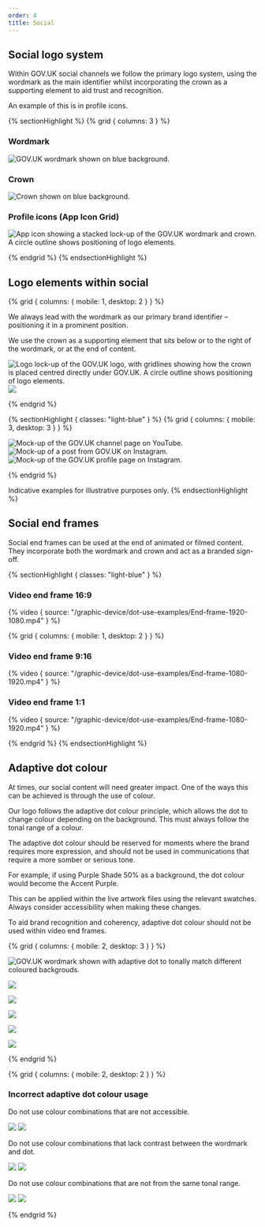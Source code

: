 ```yaml
---
order: 4
title: Social
---
```


## Social logo system

Within GOV.UK social channels we follow the primary logo system, using the wordmark as the main identifier whilst incorporating the crown as a supporting element to aid trust and recognition.

An example of this is in profile icons.

{% sectionHighlight %}
{% grid { columns: 3 } %}

<div class="flex-center flex-end">

### Wordmark

<!-- TODO: duplicated file also in ../app -->

![GOV.UK wordmark shown on blue background.](./wordmark-on-blue.svg)

</div>

<div class="flex-center flex-end">

### Crown

<!-- TODO: duplicated file also in ../app -->

![Crown shown on blue background.](./crown-on-blue.svg)

</div>

<div class="flex-center flex-end">

### Profile icons (App Icon Grid)

![App icon showing a stacked lock-up of the GOV.UK wordmark and crown. A circle outline shows positioning of logo elements.](./profile-icon-on-blue.svg)

</div>
{% endgrid %}
{% endsectionHighlight %}

## Logo elements within social

{% grid { columns: { mobile: 1, desktop: 2 } } %}

<div>

We always lead with the wordmark as our primary brand identifier – positioning it in a prominent position.

We use the crown as a supporting element that sits below or to the right of the wordmark, or at the end of content.

</div>

<div class="flex-center">

![Logo lock-up of the GOV.UK logo, with gridlines showing how the crown is placed centred directly under GOV.UK. A circle outline shows positioning of logo elements.](./profile-icon-lines.svg) ![](./profile-icon.svg)

</div>
{% endgrid %}

{% sectionHighlight { classes: "light-blue" } %}
{% grid { columns: { mobile: 3, desktop: 3 } } %}

![Mock-up of the GOV.UK channel page on YouTube.](./youtube-example.png)
![Mock-up of a post from GOV.UK on Instagram.](./insta-example.png)
![Mock-up of the GOV.UK profile page on Instagram.](./facebook-example.png)

{% endgrid %}

Indicative examples for illustrative purposes only.
{% endsectionHighlight %}

## Social end frames

Social end frames can be used at the end of animated or filmed content. They incorporate both the wordmark and crown and act as a branded sign-off.

{% sectionHighlight { classes: "light-blue" } %}

<div>

### Video end frame 16:9

<div class="img-border">

<!-- ![TODO](./end-frame-1920x1080.gif) -->

{% video { source: "/graphic-device/dot-use-examples/End-frame-1920-1080.mp4" } %}

</div>
</div>

{% grid { columns: { mobile: 1, desktop: 2 } } %}

<div>

### Video end frame 9:16

<div class="img-border">

<!-- ![TODO](./end-frame-1080x1920.gif) -->

{% video { source: "/graphic-device/dot-use-examples/End-frame-1080-1920.mp4" } %}

</div>
</div>
<div>

### Video end frame 1:1

<div class="img-border">

<!-- ![TODO](./end-frame-1080x1080.gif) -->

{% video { source: "/graphic-device/dot-use-examples/End-frame-1080-1920.mp4" } %}

</div>

</div>
{% endgrid %}
{% endsectionHighlight %}

## Adaptive dot colour

At times, our social content will need greater impact. One of the ways this can be achieved is through the use of colour.

Our logo follows the adaptive dot colour principle, which allows the dot to change colour depending on the background. This must always follow the tonal range of a colour.

The adaptive dot colour should be reserved for moments where the brand requires more expression, and should not be used in communications that require a more somber or serious tone.

For example, if using Purple Shade 50% as a background, the dot colour would become the Accent Purple.

This can be applied within the live artwork files using the relevant swatches. Always consider accessibility when making these changes.

To aid brand recognition and coherency, adaptive dot colour should not be used within video end frames.

{% grid { columns: { mobile: 2, desktop: 3 } } %}

<div class="img-fit">

![GOV.UK wordmark shown with adaptive dot to tonally match different coloured backgrouds.](./adaptive-primary-blue.svg)

</div>
<div class="img-fit">

![](./adaptive-primary-green.svg)

</div>
<div class="img-fit">

![](./adaptive-shade50-blue.svg)

</div> 
<div class="img-fit">

![](./adaptive-shade50-purple.svg)

</div>
<div class="img-fit">

![](./adaptive-shade50-red.svg)

</div>
<div class="img-fit">

![](./adaptive-shade50-teal.svg)

</div>
{% endgrid %}

{% grid { columns: { mobile: 2, desktop: 2 } } %}

<div class="app-top-border">

### Incorrect adaptive dot colour usage

Do not use colour combinations that are not accessible.

</div>

<div class="img-fit">

![](./incorrect-not-accessible-1.svg) ![](./incorrect-not-accessible-2.svg)

</div>

<div class="app-top-border">

Do not use colour combinations that lack contrast between the wordmark and dot.

</div>

<div class="img-fit">

![](./incorrect-low-contrast-1.svg) ![](./incorrect-low-contrast-2.svg)

</div>

<div class="app-top-border">

Do not use colour combinations that are not from the same tonal range.

</div>
<div class="img-fit">

![](./incorrect-tonal-1.svg) ![](./incorrect-tonal-2.svg)

</div>
{% endgrid %}
